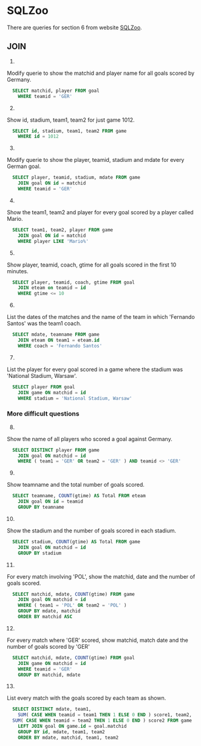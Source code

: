 # SQLZoo
There are queries for section 6 from website [SQLZoo](https://www.sqlzoo.net/wiki/The_JOIN_operation).

## JOIN

1. 
Modify querie to show the matchid and player name for all goals scored by Germany.
```sql
  SELECT matchid, player FROM goal 
    WHERE teamid = 'GER'
```
2. 
Show id, stadium, team1, team2 for just game 1012.
```sql
  SELECT id, stadium, team1, team2 FROM game
    WHERE id = 1012
```
3. 
Modify querie to show the player, teamid, stadium and mdate for every German goal.
```sql
  SELECT player, teamid, stadium, mdate FROM game
    JOIN goal ON id = matchid
    WHERE teamid = 'GER'
```
4. 
Show the team1, team2 and player for every goal scored by a player called Mario.
```sql
  SELECT team1, team2, player FROM game
    JOIN goal ON id = matchid
    WHERE player LIKE 'Mario%'
```
5. 
Show player, teamid, coach, gtime for all goals scored in the first 10 minutes.
```sql
  SELECT player, teamid, coach, gtime FROM goal
    JOIN eteam on teamid = id
    WHERE gtime <= 10
 ```
6. 
List the dates of the matches and the name of the team in which 'Fernando Santos' was the team1 coach.
```sql
  SELECT mdate, teamname FROM game
    JOIN eteam ON team1 = eteam.id
    WHERE coach = 'Fernando Santos'
```
7. 
List the player for every goal scored in a game where the stadium was 'National Stadium, Warsaw'.
```sql
  SELECT player FROM goal
    JOIN game ON matchid = id
    WHERE stadium = 'National Stadium, Warsaw'
```
### More difficult questions
8. 
Show the name of all players who scored a goal against Germany.
```sql
  SELECT DISTINCT player FROM game
    JOIN goal ON matchid = id 
    WHERE ( team1 = 'GER' OR team2 = 'GER' ) AND teamid <> 'GER'
```
9. 
Show teamname and the total number of goals scored.
```sql
  SELECT teamname, COUNT(gtime) AS Total FROM eteam
    JOIN goal ON id = teamid
    GROUP BY teamname
```
10. 
Show the stadium and the number of goals scored in each stadium.
```sql
  SELECT stadium, COUNT(gtime) AS Total FROM game
    JOIN goal ON matchid = id
    GROUP BY stadium
```
11. 
For every match involving 'POL', show the matchid, date and the number of goals scored.
```sql
  SELECT matchid, mdate, COUNT(gtime) FROM game
    JOIN goal ON matchid = id
    WHERE ( team1 = 'POL' OR team2 = 'POL' )
    GROUP BY mdate, matchid
    ORDER BY matchid ASC
```
12. 
For every match where 'GER' scored, show matchid, match date and the number of goals scored by 'GER'
```sql
  SELECT matchid, mdate, COUNT(gtime) FROM goal
    JOIN game ON matchid = id
    WHERE teamid = 'GER'
    GROUP BY matchid, mdate
```
13. 
List every match with the goals scored by each team as shown.
```sql
  SELECT DISTINCT mdate, team1,
	SUM( CASE WHEN teamid = team1 THEN 1 ELSE 0 END ) score1, team2,
  SUM( CASE WHEN teamid = team2 THEN 1 ELSE 0 END ) score2 FROM game
    LEFT JOIN goal ON game.id = goal.matchid
    GROUP BY id, mdate, team1, team2
    ORDER BY mdate, matchid, team1, team2
```